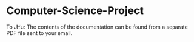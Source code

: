 # Computer-Science-Project

To JHu: The contents of the documentation can be found from a separate PDF file sent to your email.
